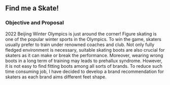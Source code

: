 ## Find me a Skate!

### Objective and Proposal
2022 Beijing Winter Olympics is just around the corner! Figure skating is one of the popular winter 
sports in the Olympics. To win the game, skaters usually prefer to train under renowned coaches and club. Not only fully fledged environment is necessary, suitable skating boots are also crucial for skaters as it can make or break the performance. Moreover, wearing wrong boots in a long term of training may leads to prehallux syndrome. However, it is not easy to find fitting boots 
among all sorts of brands. To reduce such time consuming job, I have decided to develop a brand 
recommendation for skaters as each brand aims different feet shape.
